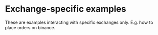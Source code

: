 # Exchange-specific examples

These are examples interacting with specific exchanges only. E.g. how to place orders on binance.
